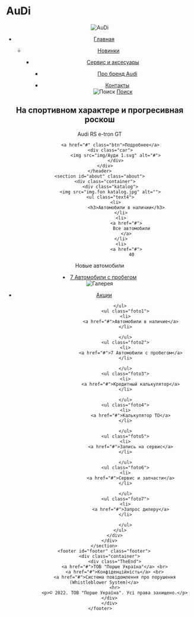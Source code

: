 # AuDi<!DOCTYPE html>
<html lang="en">
<head>
	<meta charset="UTF-8">
	<title>AuDi</title>
	<meta name="viewport" content="width=device-width, initial-scale=1, shrink-to-fit=no">
	<link href="https://fonts.googleapis.com/css2?family=Montserrat:wght@400;500;600;700;900&display=swap" rel="stylesheet">
	<link rel="stylesheet" href="CSS/main.css">
</head>
<body>
	<header id="header" class="header">
		<div class="container">
			<div class="nav">
				<img src="img/logo.svg" alt="AuDi">
				<ul class="menu">
					<li>
						<a href="#">
							Главная 
						</a>
					</li>
					<ul class="menu">
					<li>
						<a href="#">
							Новинки
						</a>
					</li>
					<ul class="menu">
					<li>
						<a href="#">
							Сервис и аксесуары 
						</a>
					</li>
					<ul class="menu">
					<li>
						<a href="#">
							Про бренд Audi
						</a>
					</li>
				</ul>
					 <ul class="menu">
					<li>
						<a href="#">
							Контакты
						</a>
					</li>
				</ul>
				<img src="img/lupa.svg" alt="Поиск">
				<a href="#">Поиск</a>
			</div>
			<div class="offer">
				<h2>На спортивном характере и прогресивная <br>
роскош</h2>
				<p>
				Audi RS e-tron GT
				</p>
			</div>
			
			<a href="#" class="btn">Подробнее</a>
			<div class="car">
				<img src="img/Ауди 1.svg" alt="#">
				</div>
		</div>
	</header>
	<section id="about" class="about">
		<div class="container">
			<div class="katalog">
			<img src="img.fon katalog.jpg" alt="">
			<ul class="text4">
				<li>
						<h3>Автомобили в наличии</h3>
					</li>
					<li>
						<a href="#">
							Все автомобили
						</a>
					</li>
					<li>
						<a href="#">
							40
Новые автомобили
						</a>
					</li>
					<li>
						<a href="#">
							7
Автомобили с пробегом
						</a>
					</li>
					</div>
	</section>
	<section id="about2" class="about2">
		<div class="container">
			<div class="gallery">
				<img src="img/foto.svg" alt="Галерея">
				<ul class="foto">
					<li>
						<a href="#">Акции</a>
					</li>
					
				</ul>
					<ul class="foto1">
					<li>
						<a href="#">Автомобили в наличие</a>
					</li>
					
					</ul>
					<ul class="foto2">
					<li>
						<a href="#">7 Автомобили с пробегом</a>
					</li>
					
					</ul>
					<ul class="foto3">
					<li>
						<a href="#">Кредитный калькулятор</a>
					</li>
					
					</ul>
					<ul class="foto4">
					<li>
						<a href="#">Калькулятор ТО</a>
					</li>
					
					</ul>
					<ul class="foto5">
					<li>
						<a href="#">Запись на сервис</a>
					</li>
					
					</ul>
					<ul class="foto6">
					<li>
						<a href="#">Сервис и запчасти</a>
					</li>
					
					</ul>
					<ul class="foto7">
					<li>
						<a href="#">Запрос дилеру</a>
					</li>
					
					</ul>
				</ul>
			</div>
		</div>
	</section>
	<footer id="footer" class="footer">
		<div class="container">
			<div class="TheEnd">
			<a href="#">ТОВ "Порше Україна"</a> <br>
			<a href="#">Конфіденційність</a> <br>
			<a href="#">Система повідомлення про порушення (Whistleblower System)</a>
			<hr>
			<p>© 2022. ТОВ "Порше Україна". Усі права захищено.</p>
		</div>
		</div>
	</footer>	
</body>
</html>
